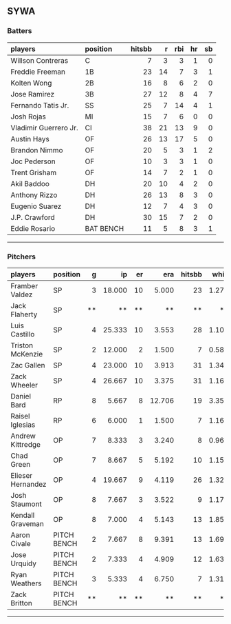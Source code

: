 ## SYWA

### Batters

 
|players               |position  | hitsbb|  r| rbi| hr| sb| 
|:---------------------|:---------|------:|--:|---:|--:|--:| 
|Willson Contreras     |C         |      7|  3|   3|  1|  0| 
|Freddie Freeman       |1B        |     23| 14|   7|  3|  1| 
|Kolten Wong           |2B        |     16|  8|   6|  2|  0| 
|Jose Ramirez          |3B        |     27| 12|   8|  4|  7| 
|Fernando Tatis Jr.    |SS        |     25|  7|  14|  4|  1| 
|Josh Rojas            |MI        |     15|  7|   6|  0|  0| 
|Vladimir Guerrero Jr. |CI        |     38| 21|  13|  9|  0| 
|Austin Hays           |OF        |     26| 13|  17|  5|  0| 
|Brandon Nimmo         |OF        |     20|  5|   3|  1|  2| 
|Joc Pederson          |OF        |     10|  3|   3|  1|  0| 
|Trent Grisham         |OF        |     14|  7|   2|  1|  0| 
|Akil Baddoo           |DH        |     20| 10|   4|  2|  0| 
|Anthony Rizzo         |DH        |     26| 13|   8|  3|  0| 
|Eugenio Suarez        |DH        |     12|  7|   4|  3|  0| 
|J.P. Crawford         |DH        |     30| 15|   7|  2|  0| 
|Eddie Rosario         |BAT BENCH |     11|  5|   8|  3|  1| 


* * *

### Pitchers

 
|players           |position    |  g|     ip| er|    era| hitsbb|  whip| so|  w| sv| 
|:-----------------|:-----------|--:|------:|--:|------:|------:|-----:|--:|--:|--:| 
|Framber Valdez    |SP          |  3| 18.000| 10|  5.000|     23| 1.278| 17|  2|  0| 
|Jack Flaherty     |SP          | **|     **| **|     **|     **|    **| **| **| **| 
|Luis Castillo     |SP          |  4| 25.333| 10|  3.553|     28| 1.105| 26|  0|  0| 
|Triston McKenzie  |SP          |  2| 12.000|  2|  1.500|      7| 0.583| 13|  1|  0| 
|Zac Gallen        |SP          |  4| 23.000| 10|  3.913|     31| 1.348| 22|  1|  0| 
|Zack Wheeler      |SP          |  4| 26.667| 10|  3.375|     31| 1.162| 31|  3|  0| 
|Daniel Bard       |RP          |  8|  5.667|  8| 12.706|     19| 3.353|  8|  0|  0| 
|Raisel Iglesias   |RP          |  6|  6.000|  1|  1.500|      7| 1.167|  9|  0|  4| 
|Andrew Kittredge  |OP          |  7|  8.333|  3|  3.240|      8| 0.960|  8|  0|  3| 
|Chad Green        |OP          |  7|  8.667|  5|  5.192|     10| 1.154| 12|  0|  0| 
|Elieser Hernandez |OP          |  4| 19.667|  9|  4.119|     26| 1.322| 18|  1|  0| 
|Josh Staumont     |OP          |  8|  7.667|  3|  3.522|      9| 1.174| 10|  1|  0| 
|Kendall Graveman  |OP          |  8|  7.000|  4|  5.143|     13| 1.857|  7|  1|  0| 
|Aaron Civale      |PITCH BENCH |  2|  7.667|  8|  9.391|     13| 1.696|  9|  0|  0| 
|Jose Urquidy      |PITCH BENCH |  2|  7.333|  4|  4.909|     12| 1.636|  6|  0|  0| 
|Ryan Weathers     |PITCH BENCH |  3|  5.333|  4|  6.750|      7| 1.312|  3|  0|  0| 
|Zack Britton      |PITCH BENCH | **|     **| **|     **|     **|    **| **| **| **| 


* * *


